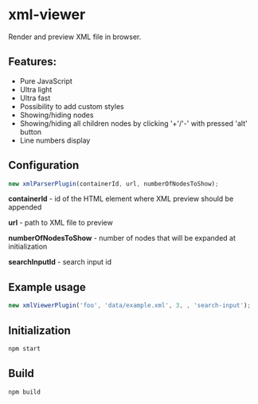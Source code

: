 # xml-viewer

Render and preview XML file in browser.

## Features:
- Pure JavaScript
- Ultra light
- Ultra fast
- Possibility to add custom styles
- Showing/hiding nodes
- Showing/hiding all children nodes by clicking '+'/'-' with pressed 'alt' button
- Line numbers display

## Configuration
```javascript
new xmlParserPlugin(containerId, url, numberOfNodesToShow);
```
**containerId** - id of the HTML element where XML preview should be appended

**url** - path to XML file to preview

**numberOfNodesToShow** - number of nodes that will be expanded at initialization

**searchInputId** - search input id

## Example usage
```javascript
new xmlViewerPlugin('foo', 'data/example.xml', 3, , 'search-input');
```
 ## Initialization
 ```sh
 npm start
 ```

 ## Build
  ```sh
 npm build
 ```
